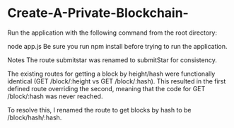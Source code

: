 # Create-A-Private-Blockchain-

Run the application with the following command from the root directory:

node app.js
Be sure you run npm install before trying to run the application.

Notes
The route submitstar was renamed to submitStar for consistency.

The existing routes for getting a block by height/hash were functionally identical (GET /block/:height vs GET /block/:hash). This resulted in the first defined route overriding the second, meaning that the code for GET /block/:hash was never reached.

To resolve this, I renamed the route to get blocks by hash to be /block/hash/:hash.

